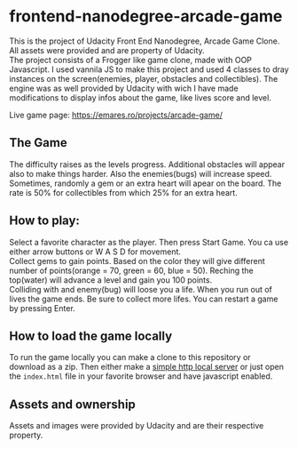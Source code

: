 frontend-nanodegree-arcade-game
===============================

This is the project of Udacity Front End Nanodegree, Arcade Game Clone. All assets were provided and are property of Udacity.  
The project consists of a Frogger like game clone, made with OOP Javascript. 
I used vannila JS to make this project and used 4 classes to dray instances on the screen(enemies, player, obstacles and collectibles). The engine was as well provided by Udacity with wich I have made modifications to display infos about the game, like lives score and level.

Live game page: https://emares.ro/projects/arcade-game/

## The Game 
The difficulty raises as the levels progress. Additional obstacles will appear also to make things harder. Also the enemies(bugs) will increase speed.  
Sometimes, randomly a gem or an extra heart will apear on the board. The rate is 50% for collectibles from which 25% for an extra heart. 

## How to play:
Select a favorite character as the player. Then press Start Game. You ca use either arrow buttons or W A S D for movement.  
Collect gems to gain points. Based on the color they will give different number of points(orange = 70, green = 60, blue = 50). Reching the top(water) will advance a level and gain you 100 points.  
Colliding with and enemy(bug) will loose you a life. When you run out of lives the game ends. Be sure to collect more lifes. You can restart a game by pressing Enter.

## How to load the game locally
To run the game locally you can make a clone to this repository or download as a zip. Then either make a [simple http local server](https://developer.mozilla.org/en-US/docs/Learn/Common_questions/set_up_a_local_testing_server) or just open the `index.html` file in your favorite browser and have javascript enabled.

## Assets and ownership
Assets and images were provided by Udacity and are their respective property. 